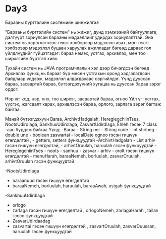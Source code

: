 # Day3

Барааны бүртгэлийн системийн шинжилгээ

"Барааны бүртгэлийн систем" нь жижиг, дунд хэмжээний байгууллага, дэлгүүрт зориулсан барааны мэдээллийг удирдах зориулалттай. Энэ систем нь хэрэглэгчээс текст хэлбэрээр мэдээлэл авах, мөн текст хэлбэрээр мэдээлэл буцаан харуулах ажилладаг бөгөөд дараах гол үйлдлүүдийг гүйцэтгэдэг: бараа нэмэх, устгах, архивлах, мөн тоо ширхэгийн бүртгэл хийх.
 
 Тухайн систем нь JAVA програмчлалын хэл дээр бичэгдсэн бөгөөд Архивлах функц нь барааг бүр мөсөн устгахын оронд хадгалагдсан байдлаар үлдээж, мэдээлэл алдагдахаас сэргийлдэг. Үүнд дууссан бараа, засвартай бараа, бүтээгдэхүүний хугацаа нь дууссан бараа зэрэг ордог. 

Нэр үг:  код, нэр, үнэ, тоо ширхэг, засвартай бараа, огноо 
Үйл үг: устгах, үүсгэх, жагсаалт харах, архивлэсэн бараа, орлого, зарлага зэрэг багтаж байгаа.

Манай бүтээгдэхүүн Baraa, ArchivtHadgalah, HereglegchiinTses, NootsUdirdlaga, SankhuuUdirdlaga, ZasvartUdirdlaga, Ehleh гэсэн 7 class -аас бүрдэж байгаа
Үүнд: 
-Baraa
    - String ner
    - String code
    - int shirheg
    - double une
    - boolean zaswartai
    - localDate ognoo   гэсэн гишүүн өгөгдөлтэй , 
    - getters, setters функцуудтай
-ArchivtHadgalah
    - List<Baraa> arhiv  гэсэн гишүүн өгөгдөлтэй,
    - arhivtOruulah, haruulah гэсэн функцуудтай
-HereglegchiinTses
    - noots
    - sanhuu
    - zasvar
    - arhiv
    - orolt гэсэн гишүүн өгөгдөлтэй
    - menuHarah, baraaNemeh, borluulah, zasvarOruulah, arhivtOruulah гэсэн функцуудтай
  
-NootsUdirdlaga
   - baraanuud гэсэн гишүүн өгөгдөлтэй  
   - baraaNemeh, borluulah, haruulah, baraaAwah, ustgah     функцуудтай
 
 -SankhuuUdirdlaga 
  - orlogo
  - zarlaga гэсэн гишүүн өгөгдөлтэй , orlogoNemeh, zarlagaHarah , tailan гэсэн функцуудтай
  - ZasvarUdirdaadag
  - zasvartai гэсэн гишүүн өгөгдөлтэй , zasvartOruulah, zasvarDuussan, haruulah  гэсэн функцуудтай
	
	
	
	
	
	
	
	
	
	
	
	
	


